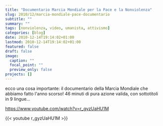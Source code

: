 ```yaml
---
title: "Documentario Marcia Mondiale per la Pace e la Nonviolenza"
slug: 2010/12/marcia-mondiale-pace-documentario
subtitle: ""
summary: ""
tags: [nonviolenza, video, umanista, attivismo]
categories: [blog]
date: 2010-12-14T19:14:02+01:00
lastmod: 2010-12-14T19:14:02+01:00
featured: false
draft: false
image:
  caption: ""
  focal_point: ""
  preview_only: false
projects: []
---
```


ecco una cosa importante: il documentario della Marcia Mondiale che abbiamo fatto l'anno scorso! 46 minuti di pura azione valida, con sottotitoli in 9 lingue...

<https://www.youtube.com/watch?v=r_gyzUaHU1M>

{{< youtube r_gyzUaHU1M >}}
